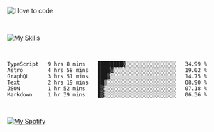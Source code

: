 ![I love to code](https://capsule-render.vercel.app/api?height=250&type=waving&color=gradient&customColorList=14&section=header&text=%F0%9F%92%80%20%F0%9F%96%A4%20%F0%9F%92%BB&fontSize=30&fontColor=fff&animation=fadeIn&fontAlignY=35)

<br>

[![My Skills](https://skillicons.dev/icons?i=html,css,js,ts,astro,git,graphql,nextjs,nuxtjs,nodejs,react,sass,styledcomponents,svelte,vue,remix,dart,flutter,ai)](https://skillicons.dev)

<br>

<!--START_SECTION:waka-->

```text
TypeScript   9 hrs 8 mins    ████████▓░░░░░░░░░░░░░░░░   34.99 %
Astro        4 hrs 58 mins   ████▓░░░░░░░░░░░░░░░░░░░░   19.02 %
GraphQL      3 hrs 51 mins   ███▓░░░░░░░░░░░░░░░░░░░░░   14.75 %
Text         2 hrs 19 mins   ██▒░░░░░░░░░░░░░░░░░░░░░░   08.90 %
JSON         1 hr 52 mins    █▓░░░░░░░░░░░░░░░░░░░░░░░   07.18 %
Markdown     1 hr 39 mins    █▓░░░░░░░░░░░░░░░░░░░░░░░   06.36 %
```

<!--END_SECTION:waka-->

<br>

[![My Spotify](https://spotify-github-profile.vercel.app/api/view?uid=dmblakedesign&cover_image=true&theme=default&bar_color=53b14f&bar_color_cover=false)](https://github.com/kittinan/spotify-github-profile)
